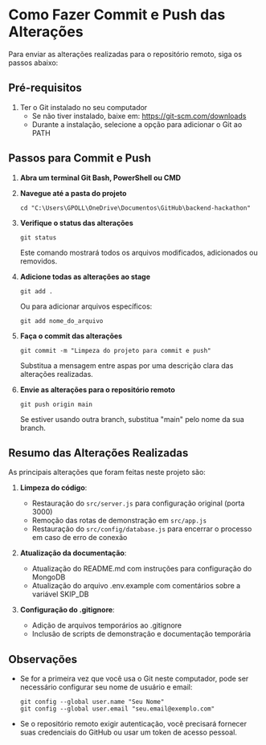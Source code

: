 # Como Fazer Commit e Push das Alterações

Para enviar as alterações realizadas para o repositório remoto, siga os passos abaixo:

## Pré-requisitos

1. Ter o Git instalado no seu computador
   - Se não tiver instalado, baixe em: https://git-scm.com/downloads
   - Durante a instalação, selecione a opção para adicionar o Git ao PATH

## Passos para Commit e Push

1. **Abra um terminal Git Bash, PowerShell ou CMD**

2. **Navegue até a pasta do projeto**
   ```
   cd "C:\Users\GPOLL\OneDrive\Documentos\GitHub\backend-hackathon"
   ```

3. **Verifique o status das alterações**
   ```
   git status
   ```
   Este comando mostrará todos os arquivos modificados, adicionados ou removidos.

4. **Adicione todas as alterações ao stage**
   ```
   git add .
   ```
   Ou para adicionar arquivos específicos:
   ```
   git add nome_do_arquivo
   ```

5. **Faça o commit das alterações**
   ```
   git commit -m "Limpeza do projeto para commit e push"
   ```
   Substitua a mensagem entre aspas por uma descrição clara das alterações realizadas.

6. **Envie as alterações para o repositório remoto**
   ```
   git push origin main
   ```
   Se estiver usando outra branch, substitua "main" pelo nome da sua branch.

## Resumo das Alterações Realizadas

As principais alterações que foram feitas neste projeto são:

1. **Limpeza do código**:
   - Restauração do `src/server.js` para configuração original (porta 3000)
   - Remoção das rotas de demonstração em `src/app.js`
   - Restauração do `src/config/database.js` para encerrar o processo em caso de erro de conexão

2. **Atualização da documentação**:
   - Atualização do README.md com instruções para configuração do MongoDB
   - Atualização do arquivo .env.example com comentários sobre a variável SKIP_DB

3. **Configuração do .gitignore**:
   - Adição de arquivos temporários ao .gitignore
   - Inclusão de scripts de demonstração e documentação temporária

## Observações

- Se for a primeira vez que você usa o Git neste computador, pode ser necessário configurar seu nome de usuário e email:
  ```
  git config --global user.name "Seu Nome"
  git config --global user.email "seu.email@exemplo.com"
  ```

- Se o repositório remoto exigir autenticação, você precisará fornecer suas credenciais do GitHub ou usar um token de acesso pessoal.